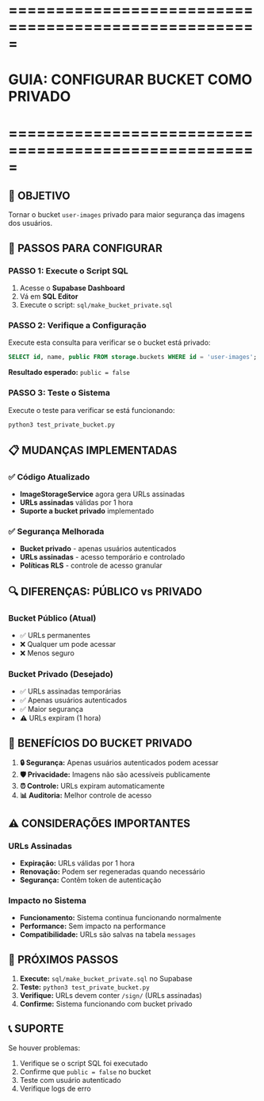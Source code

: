 # =====================================================
# GUIA: CONFIGURAR BUCKET COMO PRIVADO
# =====================================================

## 🎯 OBJETIVO
Tornar o bucket `user-images` privado para maior segurança das imagens dos usuários.

## 🔧 PASSOS PARA CONFIGURAR

### PASSO 1: Execute o Script SQL
1. Acesse o **Supabase Dashboard**
2. Vá em **SQL Editor**
3. Execute o script: `sql/make_bucket_private.sql`

### PASSO 2: Verifique a Configuração
Execute esta consulta para verificar se o bucket está privado:
```sql
SELECT id, name, public FROM storage.buckets WHERE id = 'user-images';
```
**Resultado esperado:** `public = false`

### PASSO 3: Teste o Sistema
Execute o teste para verificar se está funcionando:
```bash
python3 test_private_bucket.py
```

## 📋 MUDANÇAS IMPLEMENTADAS

### ✅ Código Atualizado
- **ImageStorageService** agora gera URLs assinadas
- **URLs assinadas** válidas por 1 hora
- **Suporte a bucket privado** implementado

### ✅ Segurança Melhorada
- **Bucket privado** - apenas usuários autenticados
- **URLs assinadas** - acesso temporário e controlado
- **Políticas RLS** - controle de acesso granular

## 🔍 DIFERENÇAS: PÚBLICO vs PRIVADO

### Bucket Público (Atual)
- ✅ URLs permanentes
- ❌ Qualquer um pode acessar
- ❌ Menos seguro

### Bucket Privado (Desejado)
- ✅ URLs assinadas temporárias
- ✅ Apenas usuários autenticados
- ✅ Maior segurança
- ⚠️ URLs expiram (1 hora)

## 🎯 BENEFÍCIOS DO BUCKET PRIVADO

1. **🔒 Segurança:** Apenas usuários autenticados podem acessar
2. **🛡️ Privacidade:** Imagens não são acessíveis publicamente
3. **⏰ Controle:** URLs expiram automaticamente
4. **📊 Auditoria:** Melhor controle de acesso

## ⚠️ CONSIDERAÇÕES IMPORTANTES

### URLs Assinadas
- **Expiração:** URLs válidas por 1 hora
- **Renovação:** Podem ser regeneradas quando necessário
- **Segurança:** Contêm token de autenticação

### Impacto no Sistema
- **Funcionamento:** Sistema continua funcionando normalmente
- **Performance:** Sem impacto na performance
- **Compatibilidade:** URLs são salvas na tabela `messages`

## 🚀 PRÓXIMOS PASSOS

1. **Execute:** `sql/make_bucket_private.sql` no Supabase
2. **Teste:** `python3 test_private_bucket.py`
3. **Verifique:** URLs devem conter `/sign/` (URLs assinadas)
4. **Confirme:** Sistema funcionando com bucket privado

## 📞 SUPORTE

Se houver problemas:
1. Verifique se o script SQL foi executado
2. Confirme que `public = false` no bucket
3. Teste com usuário autenticado
4. Verifique logs de erro
